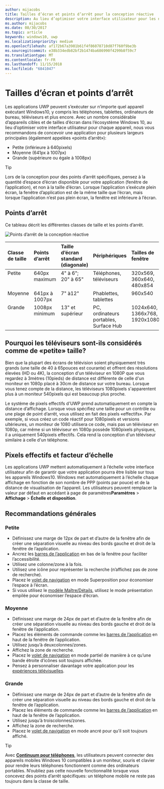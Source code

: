 ```yaml
---
author: mijacobs
title: Tailles d’écran et points d’arrêt pour la conception réactive
description: Au lieu d’optimiser votre interface utilisateur pour les nombreux appareils de l’écosystème Windows10, nous vous recommandons de concevoir une application pour plusieurs largeurs principales appelées «points d’arrêt».
ms.author: mijacobs
ms.date: 08/30/2017
ms.topic: article
keywords: windows10, uwp
ms.localizationpriority: medium
ms.openlocfilehash: af172b67a3981b61f4f86078710d87f760f9be3b
ms.sourcegitcommit: e38b334edb82bf2b1474ba686990f4299b8f59c7
ms.translationtype: MT
ms.contentlocale: fr-FR
ms.lasthandoff: 11/15/2018
ms.locfileid: "6841047"
---
```

#  <a name="screen-sizes-and-breakpoints"></a>Tailles d’écran et points d’arrêt

Les applications UWP peuvent s’exécuter sur n’importe quel appareil exécutant Windows10, y compris les téléphones, tablettes, ordinateurs de bureau, téléviseurs et plus encore. Avec un nombre considérable d’appareils cibles et de tailles d’écran dans l’écosystème Windows 10, au lieu d’optimiser votre interface utilisateur pour chaque appareil, nous vous recommandons de concevoir une application pour plusieurs largeurs principales (également appelées «points d’arrêt»): 
- Petite (inférieure à 640pixels)
- Moyenne (641px à 1007px)
- Grande (supérieure ou égale à 1008px)

> [!TIP]
> Lors de la conception pour des points d’arrêt spécifiques, pensez à la quantité d’espace d’écran disponible pour votre application (fenêtre de l’application), et non à la taille d’écran. Lorsque l’application s’exécute plein écran, la fenêtre d’application est de la même taille que l’écran, mais lorsque l’application n’est pas plein écran, la fenêtre est inférieure à l’écran.

## <a name="breakpoints"></a>Points d’arrêt
Ce tableau décrit les différentes classes de taille et les points d’arrêt.

![Points d’arrêt de la conception réactive](images/breakpoints/size-classes.svg)

<table>
<thead>
<tr class="header">
<th align="left">Classe de taille</th>
<th align="left">Points d’arrêt</th>
<th align="left">Taille d’écran standard (diagonale)</th>
<th align="left">Périphériques</th>
<th align="left">Tailles de fenêtre</th>
</tr>
</thead>
<tbody>
<tr class="even">
<td style="vertical-align:top;">Petite</td>
<td style="vertical-align:top;">640px maximum</td>
<td style="vertical-align:top;">4&quot; à 6&quot;; 20&quot; à 65&quot;</td>
<td style="vertical-align:top;">Téléphones, téléviseurs</td>
<td style="vertical-align:top;">320x569, 360x640, 480x854</td>
</tr>
<tr class="odd">
<td style="vertical-align:top;">Moyenne</td>
<td style="vertical-align:top;">641px à 1007px</td>
<td style="vertical-align:top;">7&quot; à12&quot;</td>
<td style="vertical-align:top;">Phablettes, tablettes</td>
<td style="vertical-align:top;">960x540</td>
</tr>
<tr class="even">
<td style="vertical-align:top;">Grande</td>
<td style="vertical-align:top;">1008px minimum</td>
<td style="vertical-align:top;">13&quot; et supérieur</td>
<td style="vertical-align:top;">PC, ordinateurs portables, Surface Hub</td>
<td style="vertical-align:top;">1024x640, 1366x768, 1920x1080</td>
</tr>
</tbody>
</table>

## <a name="why-are-tvs-considered-small"></a>Pourquoi les téléviseurs sont-ils considérés comme de «petite» taille? 

Bien que la plupart des écrans de télévision soient physiquement très grands (une taille de 40 à 65pouces est courante) et offrent des résolutions élevées (HD ou 4K), la conception d'un téléviseur en 1080P que vous regardez à 3mètres (10pieds) de distance est différente de celle d'un moniteur en 1080p placé à 30cm de distance sur votre bureau. Lorsque vous tenez compte de la distance, les téléviseurs 1080pixels s'apparentent plus à un moniteur 540pixels qui est beaucoup plus proche.

Le système de pixels effectifs d'UWP prend automatiquement en compte la distance d’affichage. Lorsque vous spécifiez une taille pour un contrôle ou une plage de point d’arrêt, vous utilisez en fait des pixels «effectifs». Par exemple, si vous créez un code réactif pour 1080pixels et versions ultérieures, un moniteur de 1080 utilisera ce code, mais pas un téléviseur en 1080p, car même si un téléviseur en 1080p possède 1080pixels physiques, il a uniquement 540pixels effectifs. Cela rend la conception d'un téléviseur similaire à celle d'un téléphone.

## <a name="effective-pixels-and-scale-factor"></a>Pixels effectifs et facteur d’échelle

Les applications UWP mettent automatiquement à l’échelle votre interface utilisateur afin de garantir que votre application pourra être lisible sur tous les appareils Windows10. Windows met automatiquement à l’échelle chaque affichage en fonction de son nombre de PPP (points par pouce) et de la distance de visualisation de l’appareil. Les utilisateurs peuvent remplacer la valeur par défaut en accédant à page de paramètres**Paramètres** > **Affichage** > **Échelle et disposition**. 


## <a name="general-recommendations"></a>Recommandations générales

### <a name="small"></a>Petite
- Définissez une marge de 12px de part et d’autre de la fenêtre afin de créer une séparation visuelle au niveau des bords gauche et droit de la fenêtre de l’application.
- Ancrez les [barres de l’application](../controls-and-patterns/app-bars.md) en bas de la fenêtre pour faciliter l’accessibilité.
- Utilisez une colonne/zone à la fois.
- Utilisez une icône pour représenter la recherche (n’affichez pas de zone de recherche).
- Placez le [volet de navigation](../controls-and-patterns/navigationview.md) en mode Superposition pour économiser l’espace à l’écran.
- Si vous utilisez le [modèle Maître/Détails](../controls-and-patterns/master-details.md), utilisez le mode présentation empilée pour économiser l’espace d’écran.

### <a name="medium"></a>Moyenne
- Définissez une marge de 24px de part et d’autre de la fenêtre afin de créer une séparation visuelle au niveau des bords gauche et droit de la fenêtre de l’application.
- Placez les éléments de commande comme les [barres de l’application](../controls-and-patterns/app-bars.md) en haut de la fenêtre de l’application.
- Utilisez jusqu’à deuxcolonnes/zones.
- Affichez la zone de recherche.
- Placez le [volet de navigation](../controls-and-patterns/navigationview.md) en mode partiel de manière à ce qu’une bande étroite d’icônes soit toujours affichée.
- Pensez à personnaliser davantage votre application pour les [expériences télévisuelles](http://go.microsoft.com/fwlink/?LinkId=760736).

### <a name="large"></a>Grande
- Définissez une marge de 24px de part et d’autre de la fenêtre afin de créer une séparation visuelle au niveau des bords gauche et droit de la fenêtre de l’application.
- Placez les éléments de commande comme les [barres de l’application](../controls-and-patterns/app-bars.md) en haut de la fenêtre de l’application.
- Utilisez jusqu’à troiscolonnes/zones.
- Affichez la zone de recherche.
- Placez le [volet de navigation](../controls-and-patterns/navigationview.md) en mode ancré pour qu’il soit toujours affiché.

>[!TIP] 
> Avec [**Continuum pour téléphones**](http://go.microsoft.com/fwlink/p/?LinkID=699431), les utilisateurs peuvent connecter des appareils mobiles Windows 10 compatibles à un moniteur, souris et clavier pour rendre leurs téléphones fonctionnent comme des ordinateurs portables. N’oubliez pas cette nouvelle fonctionnalité lorsque vous concevez des points d’arrêt spécifiques: un téléphone mobile ne reste pas toujours dans la classe de taille.


